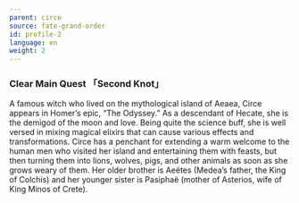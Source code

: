 ```yaml
---
parent: circe
source: fate-grand-order
id: profile-2
language: en
weight: 2
---
```


### Clear Main Quest 「Second Knot」

A famous witch who lived on the mythological island of Aeaea, Circe appears in Homer’s epic, “The Odyssey.”
As a descendant of Hecate, she is the demigod of the moon and love.
Being quite the science buff, she is well versed in mixing magical elixirs that can cause various effects and transformations.
Circe has a penchant for extending a warm welcome to the human men who visited her island and entertaining them with feasts, but then turning them into lions, wolves, pigs, and other animals as soon as she grows weary of them.
Her older brother is Aeëtes (Medea’s father, the King of Colchis) and her younger sister is Pasiphaë (mother of Asterios, wife of King Minos of Crete).

